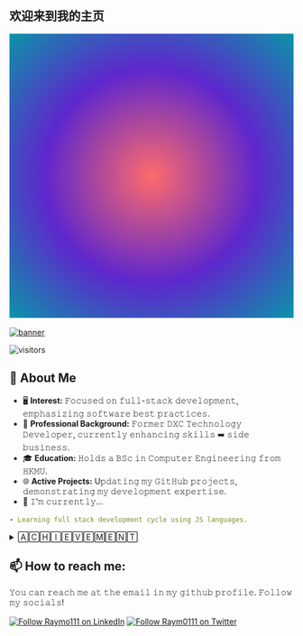 ## 欢迎来到我的主页

![Login Splash](./assets/splash.svg)



[<img src="https://github.com/lamkaichim/lamkaichim/blob/main/banner.gif" alt="banner" title="banner"/>](https://www.linkedin.com/in/lamkaichim/)

![visitors](https://vbr.nathanchung.dev/badge?page_id=lamkaichim&color=white&logo=github&style=plastic&text=VISITORS)

## :book: About Me
- 🖥 **Interest:** 𝙵𝚘𝚌𝚞𝚜𝚎𝚍 𝚘𝚗 𝚏𝚞𝚕𝚕-𝚜𝚝𝚊𝚌𝚔 𝚍𝚎𝚟𝚎𝚕𝚘𝚙𝚖𝚎𝚗𝚝, 𝚎𝚖𝚙𝚑𝚊𝚜𝚒𝚣𝚒𝚗𝚐 𝚜𝚘𝚏𝚝𝚠𝚊𝚛𝚎 𝚋𝚎𝚜𝚝 𝚙𝚛𝚊𝚌𝚝𝚒𝚌𝚎𝚜.
- 💼 **Professional Background:** 𝙵𝚘𝚛𝚖𝚎𝚛 𝙳𝚇𝙲 𝚃𝚎𝚌𝚑𝚗𝚘𝚕𝚘𝚐𝚢 𝙳𝚎𝚟𝚎𝚕𝚘𝚙𝚎𝚛, 𝚌𝚞𝚛𝚛𝚎𝚗𝚝𝚕𝚢 𝚎𝚗𝚑𝚊𝚗𝚌𝚒𝚗𝚐 𝚜𝚔𝚒𝚕𝚕𝚜 ➡️ 𝚜𝚒𝚍𝚎 𝚋𝚞𝚜𝚒𝚗𝚎𝚜𝚜.
- 🎓 **Education:** 𝙷𝚘𝚕𝚍𝚜 𝚊 𝙱𝚂𝚌 𝚒𝚗 𝙲𝚘𝚖𝚙𝚞𝚝𝚎𝚛 𝙴𝚗𝚐𝚒𝚗𝚎𝚎𝚛𝚒𝚗𝚐 𝚏𝚛𝚘𝚖 𝙷𝙺𝙼𝚄.
- 🌐 **Active Projects:** U𝚙𝚍𝚊𝚝𝚒𝚗𝚐 𝚖𝚢 𝙶𝚒𝚝𝙷𝚞𝚋 𝚙𝚛𝚘𝚓𝚎𝚌𝚝𝚜, 𝚍𝚎𝚖𝚘𝚗𝚜𝚝𝚛𝚊𝚝𝚒𝚗𝚐 𝚖𝚢 𝚍𝚎𝚟𝚎𝚕𝚘𝚙𝚖𝚎𝚗𝚝 𝚎𝚡𝚙𝚎𝚛𝚝𝚒𝚜𝚎.
- 🔨 𝙸'𝚖 𝚌𝚞𝚛𝚛𝚎𝚗𝚝𝚕𝚢...
```yaml
- Learning full stack development cycle using JS languages.
```
<details>
  
  <summary>🄰🄲🄷🄸🄴🅅🄴🄼🄴🄽🅃</summary>
<!-- achivement description
  icons
some statics 
  websites-->
  
  <!--START_SECTION:activity-->
  
<p align="center" style="display: flex; justify-content: center; align-items: center; flex-wrap: wrap;">
  <!--START_SECTION:activity-->
  <!--END_SECTION:activity-->
    <img src="https://github-readme-stats.vercel.app/api/top-langs/?username=lamkaichim&hide_langs_below=1&theme=default&line_height=27&layout=compact" style="margin: 10px;" />
    <img src="https://github-readme-stats.vercel.app/api?username=lamkaichim&show_icons=true&count_private=true&include_all_commits=true&line_height=21" alt="lam kai chim's Github Stats" style="margin: 10px;" />
    <img src="https://github-profile-trophy.vercel.app/?username=lamkaichim&row=2&column=3&theme=oldie" alt="lamkaichim's Github Trophy" style="margin: 10px;" />
</p>
</details>

## 📫 **How to reach me:**
𝚈𝚘𝚞 𝚌𝚊𝚗 𝚛𝚎𝚊𝚌𝚑 𝚖𝚎 𝚊𝚝 𝚝𝚑𝚎 𝚎𝚖𝚊𝚒𝚕 𝚒𝚗 𝚖𝚢 𝚐𝚒𝚝𝚑𝚞𝚋 𝚙𝚛𝚘𝚏𝚒𝚕𝚎. 𝙵𝚘𝚕𝚕𝚘𝚠 𝚖𝚢 𝚜𝚘𝚌𝚒𝚊𝚕𝚜!

[<img src="https://github.com/lamkaichim/lamkaichim/blob/main/Social/linkedin.png" height="40em" align="center" alt="Follow Raymo111 on LinkedIn" title="Follow Stephen on LinkedIn"/>](https://linkedin.com/in/lamkaichim)
[<img src="https://github.com/lamkaichim/lamkaichim/blob/main/Social/twitter.svg" height="40em" align="center" alt="Follow Raym0111 on Twitter" title="Follow Stephen on Twitter"/>](https://twitter.com/stephen_lkc)










